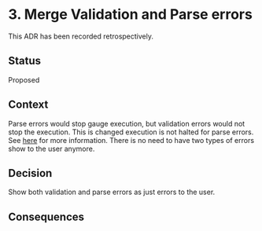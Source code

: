 # 3. Merge Validation and Parse errors

This ADR has been recorded retrospectively.

## Status

Proposed

## Context

Parse errors would stop gauge execution, but validation errors would not stop the execution. This is changed execution is not halted for parse errors. See [here](0001-parse-errors.md) for more information. 
There is no need to have two types of errors show to the user anymore.

## Decision

Show both validation and parse errors as just errors to the user. 

## Consequences